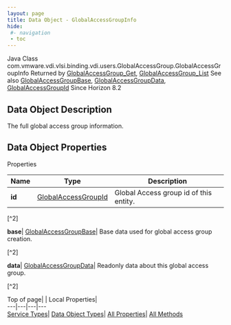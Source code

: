 ```yaml
---
layout: page
title: Data Object - GlobalAccessGroupInfo
hide:
 #- navigation
 - toc
---
```






Java Class
    com.vmware.vdi.vlsi.binding.vdi.users.GlobalAccessGroup.GlobalAccessGroupInfo
Returned by
     [GlobalAccessGroup_Get](vdi.users.GlobalAccessGroup.md#get), [GlobalAccessGroup_List](vdi.users.GlobalAccessGroup.md#list)
See also
     [GlobalAccessGroupBase](vdi.users.GlobalAccessGroup.GlobalAccessGroupBase.md), [GlobalAccessGroupData](vdi.users.GlobalAccessGroup.GlobalAccessGroupData.md), [GlobalAccessGroupId](vdi.entity.GlobalAccessGroupId.md)
Since 
    Horizon 8.2

## Data Object Description 

The full global access group information. 

## Data Object Properties

Properties

Name |  Type |  Description   
---|---|---  
**id**| [GlobalAccessGroupId](vdi.entity.GlobalAccessGroupId.md)|  Global Access group id of this entity.   


[^2]

  
**base**| [GlobalAccessGroupBase](vdi.users.GlobalAccessGroup.GlobalAccessGroupBase.md)|  Base data used for global access group creation.   


[^2]

  
**data**| [GlobalAccessGroupData](vdi.users.GlobalAccessGroup.GlobalAccessGroupData.md)|  Readonly data about this global access group.   


[^2]

  
  
  
Top of page| | Local Properties|   
---|---|---|---  
[Service Types](index-mo_types.md)| [Data Object Types](index-do_types.md)| [All Properties](index-properties.md)| [All Methods](index-methods.md)  
  
  

